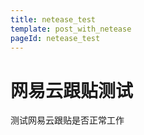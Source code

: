 ```yaml
---
title: netease_test
template: post_with_netease
pageId: netease_test
---
```


# 网易云跟贴测试

测试网易云跟贴是否正常工作

> <span id="poem"></span>

<script>$(function(){$.ajax('/api/poem?rnd='+Date.now()+Math.random()).done(function(data){$('#poem').text(data);});});</script>

<div id=__comment></div>